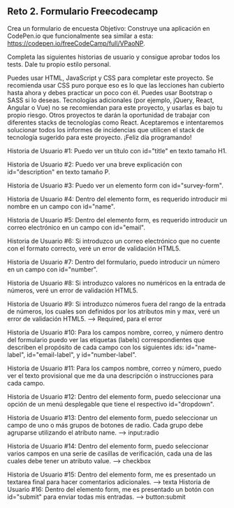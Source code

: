 ## Reto 2. Formulario Freecodecamp

Crea un formulario de encuesta
Objetivo: Construye una aplicación en CodePen.io que funcionalmente sea similar a esta: https://codepen.io/freeCodeCamp/full/VPaoNP.

Completa las siguientes historias de usuario y consigue aprobar todos los tests. Dale tu propio estilo personal.

Puedes usar HTML, JavaScript y CSS para completar este proyecto. Se recomienda usar CSS puro porque eso es lo que las lecciones han cubierto hasta ahora y debes practicar un poco con él. Puedes usar Bootstrap o SASS si lo deseas. Tecnologías adicionales (por ejemplo, jQuery, React, Angular o Vue) no se recomiendan para este proyecto, y usarlas es bajo tu propio riesgo. Otros proyectos te darán la oportunidad de trabajar con diferentes stacks de tecnologías como React. Aceptaremos e intentaremos solucionar todos los informes de incidencias que utilicen el stack de tecnología sugerido para este proyecto. ¡Feliz día programando!

Historia de Usuario #1: Puedo ver un título con id="title" en texto tamaño H1.

Historia de Usuario #2: Puedo ver una breve explicación con id="description" en texto tamaño P.

Historia de Usuario #3: Puedo ver un elemento form con id="survey-form".

Historia de Usuario #4: Dentro del elemento form, es requerido introducir mi nombre en un campo con id="name".

Historia de Usuario #5: Dentro del elemento form, es requerido introducir un correo electrónico en un campo con id="email".

Historia de Usuario #6: Si introduzco un correo electrónico que no cuente con el formato correcto, veré un error de validación HTML5.

Historia de Usuario #7: Dentro del formulario, puedo introducir un número en un campo con id="number".

Historia de Usuario #8: Si introduzco valores no numéricos en la entrada de números, veré un error de validación HTML5.

Historia de Usuario #9: Si introduzco números fuera del rango de la entrada de números, los cuales son definidos por los atributos min y max, veré un error de validación HTML5. --> Required, para el error

Historia de Usuario #10: Para los campos nombre, correo, y número dentro del formulario puedo ver las etiquetas (labels) correspondientes que describen el propósito de cada campo con los siguientes ids: id="name-label", id="email-label", y id="number-label".

Historia de Usuario #11: Para los campos nombre, correo y número, puedo ver el texto provisional que me da una descripción o instrucciones para cada campo.

Historia de Usuario #12: Dentro del elemento form, puedo seleccionar una opción de un menú desplegable que tiene el respectivo id="dropdown".

Historia de Usuario #13: Dentro del elemento form, puedo seleccionar un campo de uno o más grupos de botones de radio. Cada grupo debe agruparse utilizando el atributo name.  --> input:radio

Historia de Usuario #14: Dentro del elemento form, puedo seleccionar varios campos en una serie de casillas de verificación, cada una de las cuales debe tener un atributo value. --> checkbox

Historia de Usuario #15: Dentro del elemento form, me es presentado un textarea final para hacer comentarios adicionales.
--> texta
Historia de Usuario #16: Dentro del elemento form, me es presentado un botón con id="submit" para enviar todas mis entradas.   --> button:submit